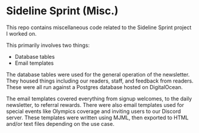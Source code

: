 # Sideline Sprint (Misc.)

This repo contains miscellaneous code related to the Sideline Sprint project I worked on.

This primarily involves two things:
- Database tables
- Email templates

The database tables were used for the general operation of the newsletter. They housed
things including our readers, staff, and feedback from readers. These were all run
against a Postgres database hosted on DigitalOcean.

The email templates covered everything from signup welcomes, to the daily newsletter,
to referral rewards. There were also email templates used for special events like
Olympics coverage and inviting users to our Discord server. These templates were
written using MJML, then exported to HTML and/or text files depending on the use
case.